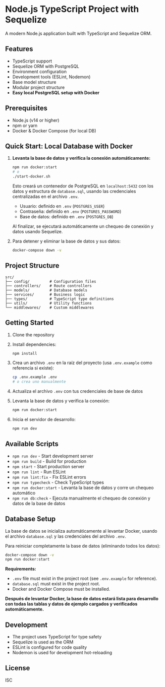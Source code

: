 # Node.js TypeScript Project with Sequelize

A modern Node.js application built with TypeScript and Sequelize ORM.

## Features

- TypeScript support
- Sequelize ORM with PostgreSQL
- Environment configuration
- Development tools (ESLint, Nodemon)
- Base model structure
- Modular project structure
- **Easy local PostgreSQL setup with Docker**

## Prerequisites

- Node.js (v14 or higher)
- npm or yarn
- Docker & Docker Compose (for local DB)

## Quick Start: Local Database with Docker

1. **Levanta la base de datos y verifica la conexión automáticamente:**
   ```bash
   npm run docker:start
   # o
   ./start-docker.sh
   ```
   Esto creará un contenedor de PostgreSQL en `localhost:5432` con los datos y estructura de `database.sql`, usando las credenciales centralizadas en el archivo `.env`.

   - Usuario: definido en `.env` (`POSTGRES_USER`)
   - Contraseña: definido en `.env` (`POSTGRES_PASSWORD`)
   - Base de datos: definido en `.env` (`POSTGRES_DB`)

   Al finalizar, se ejecutará automáticamente un chequeo de conexión y datos usando Sequelize.

2. Para detener y eliminar la base de datos y sus datos:
   ```bash
   docker-compose down -v
   ```

## Project Structure

```
src/
├── config/         # Configuration files
├── controllers/    # Route controllers
├── models/         # Database models
├── services/       # Business logic
├── types/          # TypeScript type definitions
├── utils/          # Utility functions
└── middlewares/    # Custom middlewares
```

## Getting Started

1. Clone the repository
2. Install dependencies:
   ```bash
   npm install
   ```

3. Crea un archivo `.env` en la raíz del proyecto (usa `.env.example` como referencia si existe):
   ```bash
   cp .env.example .env
   # o crea uno manualmente
   ```

4. Actualiza el archivo `.env` con tus credenciales de base de datos

5. Levanta la base de datos y verifica la conexión:
   ```bash
   npm run docker:start
   ```

6. Inicia el servidor de desarrollo:
   ```bash
   npm run dev
   ```

## Available Scripts

- `npm run dev` - Start development server
- `npm run build` - Build for production
- `npm start` - Start production server
- `npm run lint` - Run ESLint
- `npm run lint:fix` - Fix ESLint errors
- `npm run typecheck` - Check TypeScript types
- `npm run docker:start` - Levanta la base de datos y corre un chequeo automático
- `npm run db:check` - Ejecuta manualmente el chequeo de conexión y datos de la base de datos

## Database Setup

La base de datos se inicializa automáticamente al levantar Docker, usando el archivo `database.sql` y las credenciales del archivo `.env`.

Para reiniciar completamente la base de datos (eliminando todos los datos):
```bash
docker-compose down -v
npm run docker:start
```

**Requirements:**
- `.env` file must exist in the project root (see `.env.example` for reference).
- `database.sql` must exist in the project root.
- Docker and Docker Compose must be installed.

**Después de levantar Docker, la base de datos estará lista para desarrollo con todas las tablas y datos de ejemplo cargados y verificados automáticamente.**

## Development

- The project uses TypeScript for type safety
- Sequelize is used as the ORM
- ESLint is configured for code quality
- Nodemon is used for development hot-reloading

## License

ISC
